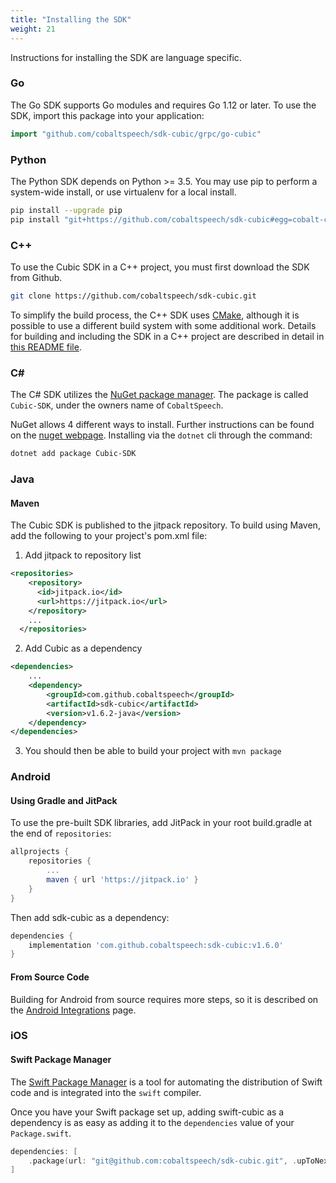 ```yaml
---
title: "Installing the SDK"
weight: 21
---
```


Instructions for installing the SDK are language specific.

<!--more-->

### Go
The Go SDK supports Go modules and requires Go 1.12 or later. To use the SDK,
import this package into your application:

``` go
import "github.com/cobaltspeech/sdk-cubic/grpc/go-cubic"
```

### Python
The Python SDK depends on Python >= 3.5. You may use pip to perform a system-wide install, or use virtualenv for a local install.

``` bash
pip install --upgrade pip
pip install "git+https://github.com/cobaltspeech/sdk-cubic#egg=cobalt-cubic&subdirectory=grpc/py-cubic"
```
### C++
To use the Cubic SDK in a C++ project, you must first download the SDK from Github.
```bash
git clone https://github.com/cobaltspeech/sdk-cubic.git
```

To simplify the build process, the C++ SDK uses [CMake](http://www.cmake.org),
although it is possible to use a different build system with some additional
work. Details for building and including the SDK in a C++ project are described
in detail in [this README file](https://github.com/cobaltspeech/sdk-cubic/blob/master/grpc/cpp-cubic/README.md).

### C# 

The C# SDK utilizes the [NuGet package manager](https://www.nuget.org).  The package is called `Cubic-SDK`, under the owners name of `CobaltSpeech`.

NuGet allows 4 different ways to install.  Further instructions can be found on the [nuget webpage](https://www.nuget.org/packages/Cubic-SDK/).  Installing via the `dotnet` cli through the command:

``` bash
dotnet add package Cubic-SDK
```
### Java
#### Maven 
The Cubic SDK is published to the jitpack repository.  To build using Maven, add the following to your project's pom.xml file:

 1. Add jitpack to repository list
``` xml
<repositories>
    <repository>
      <id>jitpack.io</id>
      <url>https://jitpack.io</url>
    </repository> 
    ...
  </repositories>
```
2.  Add Cubic as a dependency
``` xml
<dependencies>
    ...
    <dependency>
        <groupId>com.github.cobaltspeech</groupId>
        <artifactId>sdk-cubic</artifactId>
        <version>v1.6.2-java</version>
    </dependency>
</dependencies>
```
3. You should then be able to build your project with  `mvn package`

### Android
#### Using Gradle and JitPack 
To use the pre-built SDK libraries, add JitPack in your root build.gradle at the end of `repositories`:
``` gradle
allprojects {
	repositories {
		...
		maven { url 'https://jitpack.io' }
	}
}
```
Then add sdk-cubic as a dependency:
``` gradle
dependencies {
    implementation 'com.github.cobaltspeech:sdk-cubic:v1.6.0'
}
```
#### From Source Code
Building for Android from source requires more steps, so it is described on the [Android Integrations](../android/) page.
### iOS

#### Swift Package Manager

The [Swift Package Manager](https://swift.org/package-manager/) is a tool for automating the distribution of Swift code and is integrated into the `swift` compiler.

Once you have your Swift package set up, adding swift-cubic as a dependency is as easy as adding it to the `dependencies` value of your `Package.swift`.

```swift
dependencies: [
    .package(url: "git@github.com:cobaltspeech/sdk-cubic.git", .upToNextMajor(from: "1.6.1"))
]
```
